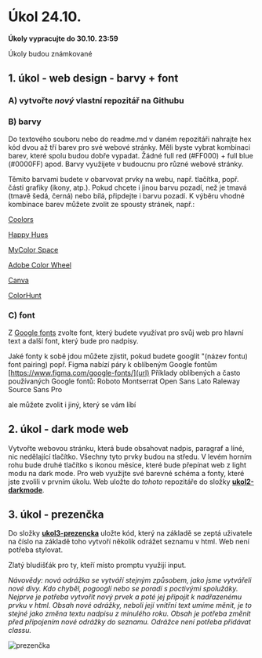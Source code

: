 # Úkol 24.10.

**Úkoly vypracujte do 30.10. 23:59**

Úkoly budou známkované

## 1. úkol - web design - barvy + font


### A) vytvořte *nový* vlastní repozitář na Githubu

### B) barvy
Do textového souboru nebo do readme.md v daném repozitáři nahrajte hex kód dvou až tří barev pro své webové stránky.
Měli byste vybrat kombinaci barev, které spolu budou dobře vypadat. Žádné full red (#FF000) + full blue (#0000FF) apod. Barvy využijete v budoucnu pro různé webové stránky.

Těmito barvami budete v obarvovat prvky na webu, např. tlačítka, popř. části grafiky (ikony, atp.). Pokud chcete i jinou barvu pozadí, než je tmavá (tmavě šedá, černá) nebo bílá, připdejte i barvu pozadí.
K výběru vhodné kombinace barev můžete zvolit ze spousty stránek, např.:

[Coolors](https://coolors.co/)

[Happy Hues](https://www.happyhues.co/palettes/1)

[MyColor Space](https://mycolor.space/)

[Adobe Color Wheel](https://color.adobe.com/create/color-wheel)

[Canva](https://www.canva.com/colors/color-palettes/?search=blue%20and%20red)

[ColorHunt](https://colorhunt.co)

### C) font

Z [Google fonts](https://fonts.google.com/) zvolte font, který budete využívat pro svůj web pro hlavní text a další font, který bude pro nadpisy.

Jaké fonty k sobě jdou můžete zjistit, pokud budete googlit "(název fontu) font pairing) popř. Figma nabízí páry k oblíbeným Google fontům [https://www.figma.com/google-fonts/](url)
Příklady oblíbených a často používaných Google fontů: 
Roboto
Montserrat
Open Sans
Lato
Raleway
Source Sans Pro

ale můžete zvolit i jiný, který se vám líbí


## 2. úkol - dark mode web

Vytvořte webovou stránku, která bude obsahovat nadpis, paragraf a líné, nic nedělající tlačítko. Všechny tyto prvky budou na středu. V levém horním rohu bude druhé tlačítko s ikonou měsíce, které bude přepínat web z light modu na dark mode. Pro web využijte své barevné schéma a fonty, které jste zvolili v prvním úkolu.
Web uložte do *tohoto* repozitáře do složky **[ukol2-darkmode](/ukol2-darkmode)**.





## 3. úkol - prezenčka

Do složky **[ukol3-prezencka](/ukol3-prezencka)** uložte kód, který na základě se zeptá uživatele na číslo na základě toho vytvoří několik odrážet seznamu v html.
Web není potřeba stylovat.


Zlatý bludišťák pro ty, kteří místo promptu využijí input.

*Návovědy: nová odrážka se vytváří stejným způsobem, jako jsme vytvářeli nové divy. Kdo chyběl, pogooglí nebo se poradí s poctivými spolužáky. Nejprve je potřeba vytvořit nový prvek a poté jej připojit k nadřazenému prvku v html. Obsah nové odrážky, neboli její vnitřní text umíme měnit, je to stejné jako změna textu nadpisu z minulého roku. Obsah je potřeba změnit před připojením nové odrážky do seznamu. Odrážce není potřeba přidávat classu.*


![prezenčka](https://github.com/JS-Trebesin/ukol-24-10/assets/84028625/3c9fd339-0ed0-41d1-a0d8-c75e856fc052)
